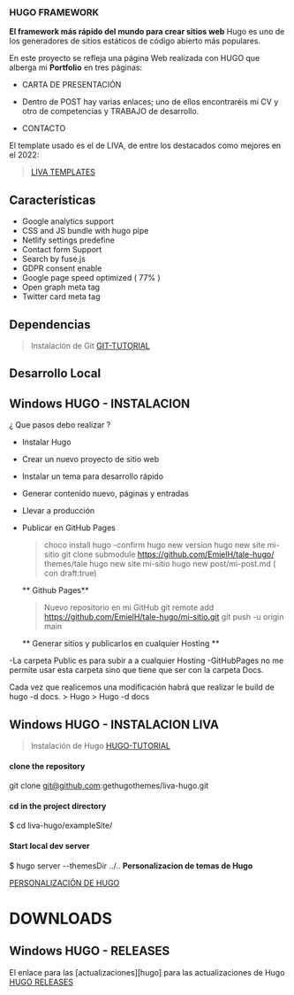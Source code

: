 
### HUGO FRAMEWORK ###

**El framework más rápido del mundo para crear sitios web**
Hugo es uno de los generadores de sitios estáticos de código abierto más populares.

En este proyecto se refleja una página Web realizada con HUGO que alberga mi **Portfolio** en tres páginas:

* CARTA DE PRESENTACIÓN  

* Dentro de POST hay varias enlaces; uno de ellos encontraréis mi CV y otro de competencias y TRABAJO de desarrollo. 

* CONTACTO

El template usado es el de LIVA, de entre los destacados como mejores en el 2022:

>[LIVA TEMPLATES](https://github.com/gethugothemes/liva-hugo)

## Características
  - Google analytics support
  - CSS and JS bundle with hugo pipe
  - Netlify settings predefine
  - Contact form Support
  - Search by fuse.js
  - GDPR consent enable
  - Google page speed optimized ( 77% )
  - Open graph meta tag
  - Twitter card meta tag

## Dependencias 
 >Instalación de Git [GIT-TUTORIAL](https://git-scm.com/downloads)
 >>

  
## Desarrollo Local

Windows HUGO - INSTALACION 
--------------------------
¿ Que pasos debo realizar ?

- Instalar Hugo
- Crear un nuevo proyecto de sitio web
- Instalar un tema para desarrollo rápido
- Generar contenido nuevo, páginas y entradas
- Llevar a producción
- Publicar en GitHub Pages


    > choco install hugo -confirm
    > hugo new version
    > hugo new site mi-sitio
    > git clone submodule https://github.com/EmielH/tale-hugo/           themes/tale
    > hugo new site mi-sitio
    > hugo new post/mi-post.md ( con draft:true)

    ** Github Pages**

    > Nuevo repositorio en mi GitHub
    > git remote add https://github.com/EmielH/tale-hugo/mi-sitio.git
    > git push -u origin main


    ** Generar sitios y publicarlos en cualquier Hosting **

-La carpeta Public es para  subir a a cualquier Hosting 
-GitHubPages no me permite usar esta carpeta sino que tiene que ser con la carpeta Docs.

Cada vez que realicemos una modificación habrá que realizar le build de hugo -d docs.
    > Hugo 
    > Hugo -d docs
  
 
Windows HUGO - INSTALACION LIVA
--------------------------
 >Instalación de Hugo [HUGO-TUTORIAL](https://gohugo.io/getting-started/quick-start/)
 >
#### clone the repository
git clone git@github.com:gethugothemes/liva-hugo.git

#### cd in the project directory
$ cd liva-hugo/exampleSite/

#### Start local dev server
$ hugo server --themesDir ../..
**Personalizacion de temas de Hugo**

[PERSONALIZACIÓN DE HUGO](http://desarrolloweb.com/articulos/personalizar-tema-hugo/)
    
    
DOWNLOADS
=========
Windows HUGO - RELEASES
--------------------------
El enlace para las [actualizaciones][hugo] para las actualizaciones de Hugo   
[HUGO RELEASES ](http://github.com/gohugoio/hugo/releases/)



